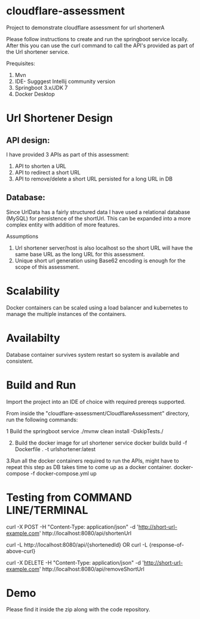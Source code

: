# cloudflare-assessment
Project to demonstrate cloudflare assessment for url shortenerA

Please follow instructions to create and run the springboot service locally. After this you can use the curl command to call the API's provided as part of the Url shortener service.

Prequisites:
1. Mvn
2. IDE- Sugggest Intellij community version
3. Springboot 3.x/JDK 7
4. Docker Desktop


# Url Shortener Design 

## API design:
I have provided 3 APIs as part of this assessment:
  1. API to shorten a URL
  2. API to redirect a short URL
  3. API to remove/delete a short URL persisted for a long URL in DB

## Database: 
Since UrlData has a fairly structured data I have used a relational database (MySQL) for persistence of the shortUrl. This can be expanded into a more complex entity with addition of more features.

Assumptions
1. Url shortener server/host is also localhost so the short URL will have the same base URL as the long URL for this assessment.
2. Unique short url generation using Base62 encoding is enough for the scope of this assessment.
   

# Scalability
Docker containers can be scaled using a load balancer and kubernetes to manage the multiple instances of the containers.

# Availabilty
Database container survives system restart so system is available and consistent.

# Build and Run
Import the project into an IDE of choice with required prereqs supported.

From inside the "cloudflare-assessment/CloudflareAssessment" directory, run the following commands:

1 Build the springboot service
  ./mvnw clean install -DskipTests./

2. Build the docker image for url shortener service 
  docker buildx build -f Dockerfile . -t urlshortener:latest

3.Run all the docker containers required to run the APIs, might have to repeat this step as DB takes time to come up as a docker container.
  docker-compose -f docker-compose.yml up    
  
# Testing from COMMAND LINE/TERMINAL

 curl -X POST -H "Content-Type: application/json" -d 'http://short-url-example.com' http://localhost:8080/api/shortenUrl  

 curl -L http://localhost:8080/api/{shortenedId} OR curl -L {response-of-above-curl}

 curl -X DELETE -H "Content-Type: application/json" -d 'http://short-url-example.com' http://localhost:8080/api/removeShortUrl


# Demo

Please find it inside the zip along with the code repository.

